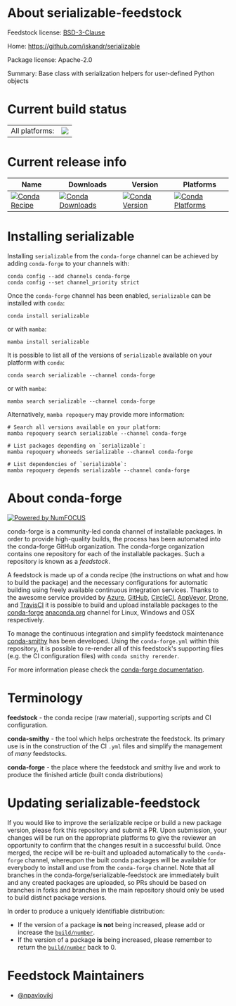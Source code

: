 About serializable-feedstock
============================

Feedstock license: [BSD-3-Clause](https://github.com/conda-forge/serializable-feedstock/blob/main/LICENSE.txt)

Home: https://github.com/iskandr/serializable

Package license: Apache-2.0

Summary: Base class with serialization helpers for user-defined Python objects

Current build status
====================


<table><tr><td>All platforms:</td>
    <td>
      <a href="https://dev.azure.com/conda-forge/feedstock-builds/_build/latest?definitionId=4462&branchName=main">
        <img src="https://dev.azure.com/conda-forge/feedstock-builds/_apis/build/status/serializable-feedstock?branchName=main">
      </a>
    </td>
  </tr>
</table>

Current release info
====================

| Name | Downloads | Version | Platforms |
| --- | --- | --- | --- |
| [![Conda Recipe](https://img.shields.io/badge/recipe-serializable-green.svg)](https://anaconda.org/conda-forge/serializable) | [![Conda Downloads](https://img.shields.io/conda/dn/conda-forge/serializable.svg)](https://anaconda.org/conda-forge/serializable) | [![Conda Version](https://img.shields.io/conda/vn/conda-forge/serializable.svg)](https://anaconda.org/conda-forge/serializable) | [![Conda Platforms](https://img.shields.io/conda/pn/conda-forge/serializable.svg)](https://anaconda.org/conda-forge/serializable) |

Installing serializable
=======================

Installing `serializable` from the `conda-forge` channel can be achieved by adding `conda-forge` to your channels with:

```
conda config --add channels conda-forge
conda config --set channel_priority strict
```

Once the `conda-forge` channel has been enabled, `serializable` can be installed with `conda`:

```
conda install serializable
```

or with `mamba`:

```
mamba install serializable
```

It is possible to list all of the versions of `serializable` available on your platform with `conda`:

```
conda search serializable --channel conda-forge
```

or with `mamba`:

```
mamba search serializable --channel conda-forge
```

Alternatively, `mamba repoquery` may provide more information:

```
# Search all versions available on your platform:
mamba repoquery search serializable --channel conda-forge

# List packages depending on `serializable`:
mamba repoquery whoneeds serializable --channel conda-forge

# List dependencies of `serializable`:
mamba repoquery depends serializable --channel conda-forge
```


About conda-forge
=================

[![Powered by
NumFOCUS](https://img.shields.io/badge/powered%20by-NumFOCUS-orange.svg?style=flat&colorA=E1523D&colorB=007D8A)](https://numfocus.org)

conda-forge is a community-led conda channel of installable packages.
In order to provide high-quality builds, the process has been automated into the
conda-forge GitHub organization. The conda-forge organization contains one repository
for each of the installable packages. Such a repository is known as a *feedstock*.

A feedstock is made up of a conda recipe (the instructions on what and how to build
the package) and the necessary configurations for automatic building using freely
available continuous integration services. Thanks to the awesome service provided by
[Azure](https://azure.microsoft.com/en-us/services/devops/), [GitHub](https://github.com/),
[CircleCI](https://circleci.com/), [AppVeyor](https://www.appveyor.com/),
[Drone](https://cloud.drone.io/welcome), and [TravisCI](https://travis-ci.com/)
it is possible to build and upload installable packages to the
[conda-forge](https://anaconda.org/conda-forge) [anaconda.org](https://anaconda.org/)
channel for Linux, Windows and OSX respectively.

To manage the continuous integration and simplify feedstock maintenance
[conda-smithy](https://github.com/conda-forge/conda-smithy) has been developed.
Using the ``conda-forge.yml`` within this repository, it is possible to re-render all of
this feedstock's supporting files (e.g. the CI configuration files) with ``conda smithy rerender``.

For more information please check the [conda-forge documentation](https://conda-forge.org/docs/).

Terminology
===========

**feedstock** - the conda recipe (raw material), supporting scripts and CI configuration.

**conda-smithy** - the tool which helps orchestrate the feedstock.
                   Its primary use is in the construction of the CI ``.yml`` files
                   and simplify the management of *many* feedstocks.

**conda-forge** - the place where the feedstock and smithy live and work to
                  produce the finished article (built conda distributions)


Updating serializable-feedstock
===============================

If you would like to improve the serializable recipe or build a new
package version, please fork this repository and submit a PR. Upon submission,
your changes will be run on the appropriate platforms to give the reviewer an
opportunity to confirm that the changes result in a successful build. Once
merged, the recipe will be re-built and uploaded automatically to the
`conda-forge` channel, whereupon the built conda packages will be available for
everybody to install and use from the `conda-forge` channel.
Note that all branches in the conda-forge/serializable-feedstock are
immediately built and any created packages are uploaded, so PRs should be based
on branches in forks and branches in the main repository should only be used to
build distinct package versions.

In order to produce a uniquely identifiable distribution:
 * If the version of a package **is not** being increased, please add or increase
   the [``build/number``](https://docs.conda.io/projects/conda-build/en/latest/resources/define-metadata.html#build-number-and-string).
 * If the version of a package **is** being increased, please remember to return
   the [``build/number``](https://docs.conda.io/projects/conda-build/en/latest/resources/define-metadata.html#build-number-and-string)
   back to 0.

Feedstock Maintainers
=====================

* [@npavlovikj](https://github.com/npavlovikj/)

